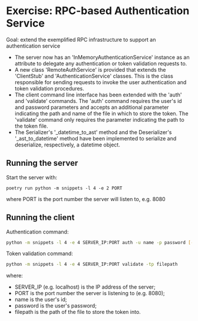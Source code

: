 # Exercise: RPC-based Authentication Service
Goal: extend the exemplified RPC infrastructure to support an authentication service
* The server now has an 'InMemoryAuthenticationService' instance as an attribute to delegate any authentication or token validation requests to.
* A new class 'RemoteAuthService' is provided that extends the 'ClientStub' and 'AuthenticationService' classes. This is the class responsible for sending requests to invoke the user authentication and token validation procedures.
* The client command line interface has been extended with the 'auth' and 'validate' commands. The 'auth' command requires the user's id and password parameters and accepts an additional parameter indicating the path and name of the file in which to store the token. The 'validate' command only requires the parameter indicating the path to the token file. 
* The Serializer's '_datetime_to_ast' method and the Deserializer's '_ast_to_datetime' method have been implemented to serialize and deserialize, respectively, a datetime object.


## Running the server

Start the server with:
```
poetry run python -m snippets -l 4 -e 2 PORT
```
where PORT is the port number the server will listen to, e.g. 8080

## Running the client

Authentication command:
```bash
python -m snippets -l 4 -e 4 SERVER_IP:PORT auth -u name -p password [-tp] [--tokenPath filepath]
```

Token validation command:
```bash
python -m snippets -l 4 -e 4 SERVER_IP:PORT validate -tp filepath
```
where:
* SERVER_IP (e.g. localhost) is the IP address of the server;
* PORT is the port number the server is listening to (e.g. 8080);
* name is the user's id;
* password is the user's password;
* filepath is the path of the file to store the token into. 
